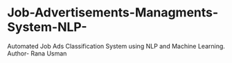 # Job-Advertisements-Managments-System-NLP-
Automated Job Ads Classification System using NLP and Machine Learning.
<br>
Author- Rana Usman
